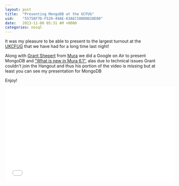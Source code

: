 ```yaml
---
layout: post
title:  "Presenting MongoDB at the UCFUG"
uid:	"55758F7D-F529-49AE-83AEC580DDD28E80"
date:   2013-11-08 05:31 AM +0000
categories: nosql
---
```

<p>It was my pleasure to be able to present to the largest turnout at the <a href="http://ukcfug.org/">UKCFUG</a> that we have had for a long time last night! </p>
<p>Along with <a href="https://twitter.com/grantshepert">Grant Shepert</a> from <a href="http://www.getmura.com/">Mura</a> we did a Google on Air to present MongoDB and <a href="http://www.getmura.com/blog/mura-cms-v61-ready-for-preview/">"What is new in Mura 6.1"</a>, alas due to technical issues Grant couldn't join the Hangout and thus his portion of the video is missing but at least you can see my presentation for MongoDB</p>
<p>Enjoy!</p>
<iframe width="560" height="315" src="//www.youtube.com/embed/N-Vbbb09daY" frameborder="0" allowfullscreen></iframe>